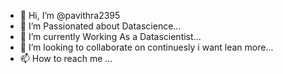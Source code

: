 - 👋 Hi, I’m @pavithra2395
- 👀 I’m Passionated about Datascience...
- 🌱 I’m currently Working As a Datascientist...
- 💞️ I’m looking to collaborate on continuesly i want lean more...
- 📫 How to reach me ...

<!---
pavithra2395/pavithra2395 is a ✨ special ✨ repository because its `README.md` (this file) appears on your GitHub profile.
You can click the Preview link to take a look at your changes.
--->
